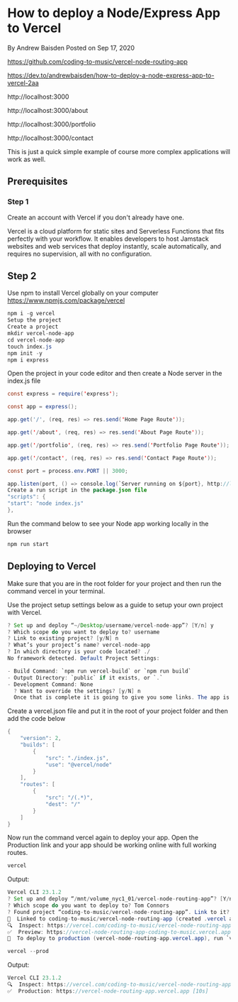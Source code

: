 # How to deploy a Node/Express App to Vercel

By Andrew Baisden
Posted on Sep 17, 2020

https://github.com/coding-to-music/vercel-node-routing-app

https://dev.to/andrewbaisden/how-to-deploy-a-node-express-app-to-vercel-2aa

http://localhost:3000

http://localhost:3000/about

http://localhost:3000/portfolio

http://localhost:3000/contact

This is just a quick simple example of course more complex applications will work as well.

## Prerequisites

### Step 1

Create an account with Vercel if you don't already have one.

Vercel is a cloud platform for static sites and Serverless Functions that fits perfectly with your workflow. It enables developers to host Jamstack websites and web services that deploy instantly, scale automatically, and requires no supervision, all with no configuration.

## Step 2

Use npm to install Vercel globally on your computer https://www.npmjs.com/package/vercel

```java
npm i -g vercel
Setup the project
Create a project
mkdir vercel-node-app
cd vercel-node-app
touch index.js
npm init -y
npm i express
```

Open the project in your code editor and then create a Node server in the index.js file

```java
const express = require('express');

const app = express();

app.get('/', (req, res) => res.send('Home Page Route'));

app.get('/about', (req, res) => res.send('About Page Route'));

app.get('/portfolio', (req, res) => res.send('Portfolio Page Route'));

app.get('/contact', (req, res) => res.send('Contact Page Route'));

const port = process.env.PORT || 3000;

app.listen(port, () => console.log(`Server running on ${port}, http://localhost:${port}`));
Create a run script in the package.json file
"scripts": {
"start": "node index.js"
},
```

Run the command below to see your Node app working locally in the browser

```java
npm run start
```

## Deploying to Vercel

Make sure that you are in the root folder for your project and then run the command vercel in your terminal.

Use the project setup settings below as a guide to setup your own project with Vercel.

```java
? Set up and deploy “~/Desktop/username/vercel-node-app”? [Y/n] y
? Which scope do you want to deploy to? username
? Link to existing project? [y/N] n
? What’s your project’s name? vercel-node-app
? In which directory is your code located? ./
No framework detected. Default Project Settings:

- Build Command: `npm run vercel-build` or `npm run build`
- Output Directory: `public` if it exists, or `.`
- Development Command: None
  ? Want to override the settings? [y/N] n
  Once that is complete it is going to give you some links. The app is NOT going to work yet it is only going to show you the code inside of your index.js file. You need to create a vercel.json file and put it in the root folder so that Vercel knows that it is a Node application. And it is very important that your index.js file remains in the root folder along with your other server side code for the project otherwise your app won't work.
```

Create a vercel.json file and put it in the root of your project folder and then add the code below

```java
{
    "version": 2,
    "builds": [
        {
            "src": "./index.js",
            "use": "@vercel/node"
        }
    ],
    "routes": [
        {
            "src": "/(.*)",
            "dest": "/"
        }
    ]
}
```

Now run the command vercel again to deploy your app. Open the Production link and your app should be working online with full working routes.

```java
vercel
```

Output:

```java
Vercel CLI 23.1.2
? Set up and deploy “/mnt/volume_nyc1_01/vercel-node-routing-app”? [Y/n] y
? Which scope do you want to deploy to? Tom Connors
? Found project “coding-to-music/vercel-node-routing-app”. Link to it? [Y/n] y
🔗  Linked to coding-to-music/vercel-node-routing-app (created .vercel and added it to .gitignore)
🔍  Inspect: https://vercel.com/coding-to-music/vercel-node-routing-app/8AX4aRasJ2KaNyn4up9XQAW4SFMZ [2s]
✅  Preview: https://vercel-node-routing-app-coding-to-music.vercel.app [8s]
📝  To deploy to production (vercel-node-routing-app.vercel.app), run `vercel --prod`
```

```java
vercel --prod
```

Output:

```java
Vercel CLI 23.1.2
🔍  Inspect: https://vercel.com/coding-to-music/vercel-node-routing-app/qkzM7s4J82jWSJunWPMQ19fAUAKG [923ms]
✅  Production: https://vercel-node-routing-app.vercel.app [10s]
```
